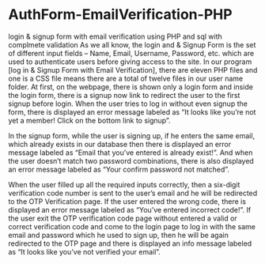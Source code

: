 # AuthForm-EmailVerification-PHP
login &amp; signup form with email verification using PHP and sql with complmete validation
As we all know, the login and & Signup Form is the set of different input fields – Name, Email, Username, Password, etc. which are used to authenticate users before giving access to the site. In our program [log in & Signup Form with Email Verification], there are eleven PHP files and one is a CSS file means there are a total of twelve files in our user name folder.
At first, on the webpage, there is shown only a login form and inside the login form, there is a signup now link to redirect the user to the first signup before login. When the user tries to log in without even signup the form, there is displayed an error message labeled as “It looks like you’re not yet a member! Click on the bottom link to signup”.

In the signup form, while the user is signing up, if he enters the same email, which already exists in our database then there is displayed an error message labeled as “Email that you’ve entered is already exist!”. And when the user doesn’t match two password combinations, there is also displayed an error message labeled as “Your confirm password not matched”.

When the user filled up all the required inputs correctly, then a six-digit verification code number is sent to the user’s email and he will be redirected to the OTP Verification page. If the user entered the wrong code, there is displayed an error message labeled as “You’ve entered incorrect code!”. If the user exit the OTP verification code page without entered a valid or correct verification code and come to the login page to log in with the same email and password which he used to sign up, then he will be again redirected to the OTP page and there is displayed an info message labeled as “It looks like you’ve not verified your email”.
